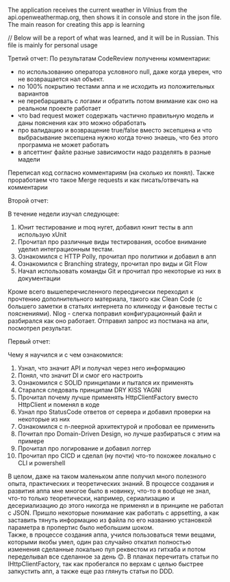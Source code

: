 ﻿The application receives the current weather in Vilnius from the api.openweathermap.org, then shows it in console and store in the json file.
The main reason for creating this app is learning

// Below will be a report of what was learned, and it will be in Russian. This file is mainly for personal usage

Третий отчет:
По результатам CodeReview полученны комментарии:
- по использованию оператора условного null, даже когда уверен, что не возвращается нал объект.
- по 100% покрытию тестами аппа и не исходить из положительных вариантов
- не перебарщивать с логами и обратить потом внимание как оно на реальном проекте работает
- что bad request может содержать частично правильную модель и даны пояснения как это можно обработать
- про валидацию и возвращение true/false вместо эксепшена и что выбрасывание эксепшена нужно когда точно знаешь, что без этого программа не может работать
- в апсеттинг файле разные зависимости надо разделять в разные мадели

Переписал код согласно комментариям (на сколько их понял).
Также проработаем что такое Merge requests и как писать/отвечать на комментарии

Второй отчет:

В течение недели изучал следующее:
1. Юнит тестирование и moq нугет, добавил юнит тесты в апп использую xUnit
2. Прочитал про различные виды тестирования, особое внимание уделил интеграционным тестам.
3. Ознакомился с HTTP Polly, прочитал про политики и добавил в апп
4. Ознакомился с Branching strategy, прочитал про виды и Git Flow
5. Начал использовать команды Git и прочитал про некоторые из них в документации 

Кроме всего вышеперечисленного переодически переходил к прочтению дополнительного материала, такого как Clean Code (с большего заметки в статьях интернета по клинкоду и фановые тесты с пояснениями). 
Nlog - слегка поправил конфигурационный файл и разбирался как оно работает.
Отправил запрос из постмана на апи, посмотрел результат.

Первый отчет:

Чему я научился и с чем ознакомился:
1.	Узнал, что значит API и получал через него информацию
2.	Понял, что значит DI и смог его настроить
3.	Ознакомился с SOLID принципами и пытался их применять
4.	Старался следовать принципам DRY KISS YAGNI
5.	Прочитал почему лучше применять HttpClientFactory вместо HttpClient и поменял в коде
6.	Узнал про StatusCode ответов от сервера и добавил проверки на некоторые из них
7.	Ознакомился с n-леерной архитектурой и пробовал ее применить
8.	Почитал про Domain-Driven Design, но лучше разбираться с этим на примере
9.	Прочитал про логирование и добавил логгер 
10.	Прочитал про CICD и сделал (ну почти) что-то похожее локально c CLI и powershell 

В целом, даже на таком маленьком аппе получил много полезного опыта, практических и теоретических знаний. 
В процессе создания и развития аппа мне многое было в новинку, что-то я вообще не знал, что-то только теоретически, например, сериализацию и десериализацию до этого никогда не применял и в принципе не работал с JSON. 
Пришло некоторые понимание как работать с appsetting, а как заставить тянуть информацию из файла по его названию установкой параметра в пропертис было небольшим шоком.  
Также, в процессе создания аппа, учился пользоваться теми вещами, которыми якобы умел, один раз случайно откатил полностью изменения сделанные локально пул реквестом из гитхаба и потом переделывал все сделанное за день 😊.
В планах перечитать статьи по IHttpClientFactory, так как пробегался по верхам с целью быстрее запкустить апп, а также еще раз глянуть статьи по DDD. 

